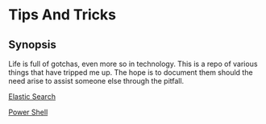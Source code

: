 # Tips And Tricks


## Synopsis

Life is full of gotchas, even more so in technology.  This is a repo of various things that have tripped me up.  The hope is to document them should the need arise to assist someone else through the pitfall.

[Elastic Search](https://github.com/rhartzell/TipsAndTricks/blob/master/ElasticSearch.md)

[Power Shell](https://github.com/rhartzell/TipsAndTricks/blob/master/PowerShell.md)
